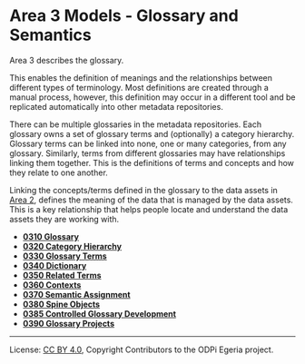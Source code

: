 <!-- SPDX-License-Identifier: CC-BY-4.0 -->
<!-- Copyright Contributors to the ODPi Egeria project. -->

# Area 3 Models - Glossary and Semantics

Area 3 describes the glossary.

This enables the definition of meanings and the relationships
between different types of terminology.
Most definitions are created through a manual process,
however, this definition may occur in a different
tool and be replicated automatically into other metadata
repositories.

There can be multiple glossaries in the metadata repositories.  Each glossary owns a set of glossary terms and (optionally) a category hierarchy.  Glossary terms can be linked into none, one or many categories, from any glossary.  Similarly, terms from different glossaries may have relationships linking them together.
This is the definitions of terms and concepts and how
they relate to one another.

Linking the concepts/terms defined in the glossary
to the data assets in [Area 2](Area-2-models.md), defines the meaning of the
data that is managed by the data assets.
This is a key relationship that helps people locate and
understand the data assets they are working with.

* **[0310 Glossary](0310-Glossary-Model.md)**
* **[0320 Category Hierarchy](0320-Category-Hierarchy.md)**
* **[0330 Glossary Terms](0330-Terms.md)**
* **[0340 Dictionary](0340-Dictionary.md)**
* **[0350 Related Terms](0350-Related-Terms.md)**
* **[0360 Contexts](0360-Contexts.md)**
* **[0370 Semantic Assignment](0370-Semantic-Assignment.md)**
* **[0380 Spine Objects](0380-Spine-Objects.md)**
* **[0385 Controlled Glossary Development](0385-Controlled-Glossary-Development.md)**
* **[0390 Glossary Projects](0390-Glossary-Projects.md)**



----
License: [CC BY 4.0](https://creativecommons.org/licenses/by/4.0/),
Copyright Contributors to the ODPi Egeria project.
